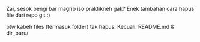 Zar, sesok bengi bar magrib iso praktikneh gak? Enek tambahan cara hapus file dari repo git :)

btw kabeh files (termasuk folder) tak hapus.
Kecuali: README.md & dir_baru/